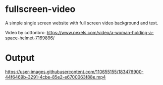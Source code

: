 # fullscreen-video
A simple single screen website with full screen video background and text.

Video by cottonbro: https://www.pexels.com/video/a-woman-holding-a-space-helmet-7169896/

# Output
https://user-images.githubusercontent.com/110655155/183476900-44f6469b-3291-4cbe-85e2-e6700063f88e.mp4




